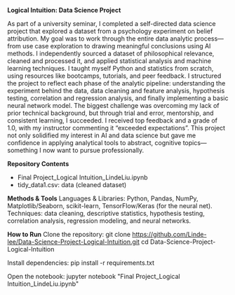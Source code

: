 **Logical Intuition: Data Science Project**

As part of a university seminar, I completed a self-directed data science project that explored a dataset from a psychology experiment on belief attribution. My goal was to work through the entire data analytic process—from use case exploration to drawing meaningful conclusions using AI methods.
I independently sourced a dataset of philosophical relevance, cleaned and processed it, and applied statistical analysis and machine learning techniques. I taught myself Python and statistics from scratch, using resources like bootcamps, tutorials, and peer feedback. I structured the project to reflect each phase of the analytic pipeline: understanding the experiment behind the data, data cleaning and feature analysis, hypothesis testing, correlation and regression analysis, and finally implementing a basic neural network model.
The biggest challenge was overcoming my lack of prior technical background, but through trial and error, mentorship, and consistent learning, I succeeded. I received top feedback and a grade of 1.0, with my instructor commenting it “exceeded expectations”.
This project not only solidified my interest in AI and data science but gave me confidence in applying analytical tools to abstract, cognitive topics—something I now want to pursue professionally.

**Repository Contents**
- Final Project_Logical Intuition_LindeLiu.ipynb
- tidy_data1.csv: data (cleaned dataset)

**Methods & Tools**
Languages & Libraries: Python, Pandas, NumPy, Matplotlib/Seaborn, scikit-learn, TensorFlow/Keras (for the neural net).
Techniques: data cleaning, descriptive statistics, hypothesis testing, correlation analysis, regression modeling, and neural networks.

**How to Run**
Clone the repository:
git clone https://github.com/Linde-lee/Data-Science-Project-Logical-Intuition.git
cd Data-Science-Project-Logical-Intuition

Install dependencies:
pip install -r requirements.txt

Open the notebook:
jupyter notebook "Final Project_Logical Intuition_LindeLiu.ipynb"
